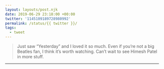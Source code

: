```yaml
---
layout: layouts/post.njk
date: 2019-06-29 23:18:00 +00:00
twitter: '1145109189728980992'
permalink: /status/{{ twitter }}/
tags: 
  - tweet
---
```


> Just saw “Yesterday” and I loved it so much. Even if you’re not a big Beatles fan, I think it’s worth watching. Can’t wait to see Himesh Patel in more stuff.

---
